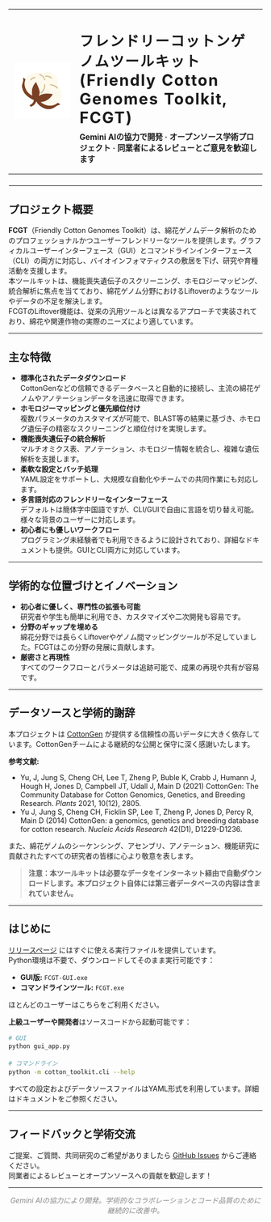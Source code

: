 <table>
  <tr>
    <td width="120" align="center" valign="middle">
      <img src="ico.png" alt="FCGT Logo" width="110" height="110"/>
    </td>
    <td valign="middle">
      <h1 style="font-weight:700; letter-spacing:2px; margin-bottom:0;">
        フレンドリーコットンゲノムツールキット <br>
        <span style="font-size:1.1em;">(Friendly Cotton Genomes Toolkit, FCGT)</span>
      </h1>
      <p style="font-size:1.1em; margin-top:0.5em;">
        <b>Gemini AIの協力で開発 · オープンソース学術プロジェクト · 同業者によるレビューとご意見を歓迎します</b>
      </p>
    </td>
  </tr>
</table>

<hr style="border: 1px solid #eaeaea; margin: 1.5em 0;" />

## プロジェクト概要

**FCGT**（Friendly Cotton Genomes Toolkit）は、綿花ゲノムデータ解析のためのプロフェッショナルかつユーザーフレンドリーなツールを提供します。グラフィカルユーザーインターフェース（GUI）とコマンドラインインターフェース（CLI）の両方に対応し、バイオインフォマティクスの敷居を下げ、研究や育種活動を支援します。  
本ツールキットは、機能喪失遺伝子のスクリーニング、ホモロジーマッピング、統合解析に焦点を当てており、綿花ゲノム分野におけるLiftoverのようなツールやデータの不足を解決します。  
FCGTのLiftover機能は、従来の汎用ツールとは異なるアプローチで実装されており、綿花や関連作物の実際のニーズにより適しています。

---

## 主な特徴

- **標準化されたデータダウンロード**  
  CottonGenなどの信頼できるデータベースと自動的に接続し、主流の綿花ゲノムやアノテーションデータを迅速に取得できます。
- **ホモロジーマッピングと優先順位付け**  
  複数パラメータのカスタマイズが可能で、BLAST等の結果に基づき、ホモログ遺伝子の精密なスクリーニングと順位付けを実現します。
- **機能喪失遺伝子の統合解析**  
  マルチオミクス表、アノテーション、ホモロジー情報を統合し、複雑な遺伝解析を支援します。
- **柔軟な設定とバッチ処理**  
  YAML設定をサポートし、大規模な自動化やチームでの共同作業にも対応します。
- **多言語対応のフレンドリーなインターフェース**  
  デフォルトは簡体字中国語ですが、CLI/GUIで自由に言語を切り替え可能。様々な背景のユーザーに対応します。
- **初心者にも優しいワークフロー**  
  プログラミング未経験者でも利用できるように設計されており、詳細なドキュメントも提供。GUIとCLI両方に対応しています。

---

## 学術的な位置づけとイノベーション

- **初心者に優しく、専門性の拡張も可能**  
  研究者や学生も簡単に利用でき、カスタマイズや二次開発も容易です。
- **分野のギャップを埋める**  
  綿花分野では長らくLiftoverやゲノム間マッピングツールが不足していました。FCGTはこの分野の発展に貢献します。
- **厳密さと再現性**  
  すべてのワークフローとパラメータは追跡可能で、成果の再現や共有が容易です。

---

## データソースと学術的謝辞

本プロジェクトは [CottonGen](https://www.cottongen.org/) が提供する信頼性の高いデータに大きく依存しています。CottonGenチームによる継続的な公開と保守に深く感謝いたします。

**参考文献:**

- Yu, J, Jung S, Cheng CH, Lee T, Zheng P, Buble K, Crabb J, Humann J, Hough H, Jones D, Campbell JT, Udall J, Main D (2021) CottonGen: The Community Database for Cotton Genomics, Genetics, and Breeding Research. *Plants* 2021, 10(12), 2805.
- Yu J, Jung S, Cheng CH, Ficklin SP, Lee T, Zheng P, Jones D, Percy R, Main D (2014) CottonGen: a genomics, genetics and breeding database for cotton research. *Nucleic Acids Research* 42(D1), D1229-D1236.

また、綿花ゲノムのシーケンシング、アセンブリ、アノテーション、機能研究に貢献されたすべての研究者の皆様に心より敬意を表します。

> **注意：本ツールキットは必要なデータをインターネット経由で自動ダウンロードします。本プロジェクト自体には第三者データベースの内容は含まれていません。**

---

## はじめに

[リリースページ](https://github.com/PureAmaya/Friendly-Cotton-Genomes-Toolkit/releases) にはすぐに使える実行ファイルを提供しています。  
Python環境は不要で、ダウンロードしてそのまま実行可能です：

- **GUI版:** `FCGT-GUI.exe`
- **コマンドラインツール:** `FCGT.exe`

ほとんどのユーザーはこちらをご利用ください。

**上級ユーザーや開発者**はソースコードから起動可能です：

```bash
# GUI
python gui_app.py

# コマンドライン
python -m cotton_toolkit.cli --help
```

すべての設定およびデータソースファイルはYAML形式を利用しています。詳細はドキュメントをご参照ください。

---

## フィードバックと学術交流

ご提案、ご質問、共同研究のご希望がありましたら [GitHub Issues](https://github.com/PureAmaya/Friendly-Cotton-Genomes-Toolkit/issues) からご連絡ください。  
同業者によるレビューとオープンソースへの貢献を歓迎します！

---

<p align="center" style="color:#888;">
  <i>Gemini AIの協力により開発。学術的なコラボレーションとコード品質のために継続的に改善中。</i>
</p>